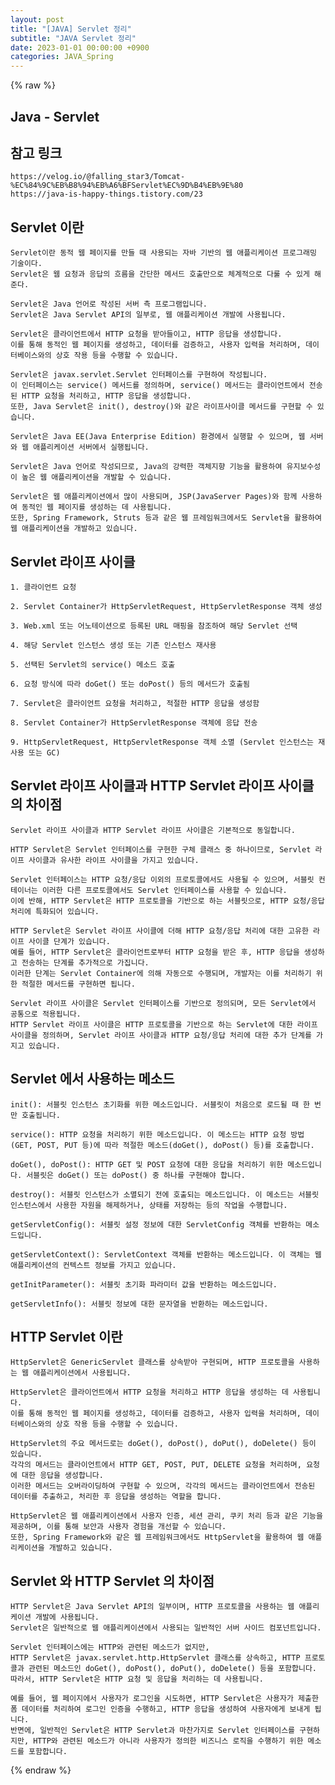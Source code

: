 ```yaml
---
layout: post
title: "[JAVA] Servlet 정리"
subtitle: "JAVA Servlet 정리"
date: 2023-01-01 00:00:00 +0900
categories: JAVA_Spring
---
```

{% raw %}
## Java - Servlet  
  
## 참고 링크  
	https://velog.io/@falling_star3/Tomcat-%EC%84%9C%EB%B8%94%EB%A6%BFServlet%EC%9D%B4%EB%9E%80  
	https://java-is-happy-things.tistory.com/23  
  
## Servlet 이란  
  
	Servlet이란 동적 웹 페이지를 만들 때 사용되는 자바 기반의 웹 애플리케이션 프로그래밍 기술이다.  
	Servlet은 웹 요청과 응답의 흐름을 간단한 메서드 호출만으로 체계적으로 다룰 수 있게 해준다.  
  
	Servlet은 Java 언어로 작성된 서버 측 프로그램입니다.  
	Servlet은 Java Servlet API의 일부로, 웹 애플리케이션 개발에 사용됩니다.  
  
	Servlet은 클라이언트에서 HTTP 요청을 받아들이고, HTTP 응답을 생성합니다.  
	이를 통해 동적인 웹 페이지를 생성하고, 데이터를 검증하고, 사용자 입력을 처리하며, 데이터베이스와의 상호 작용 등을 수행할 수 있습니다.  
  
	Servlet은 javax.servlet.Servlet 인터페이스를 구현하여 작성됩니다.  
	이 인터페이스는 service() 메서드를 정의하며, service() 메서드는 클라이언트에서 전송된 HTTP 요청을 처리하고, HTTP 응답을 생성합니다.  
	또한, Java Servlet은 init(), destroy()와 같은 라이프사이클 메서드를 구현할 수 있습니다.  
  
	Servlet은 Java EE(Java Enterprise Edition) 환경에서 실행할 수 있으며, 웹 서버와 웹 애플리케이션 서버에서 실행됩니다.  
  
	Servlet은 Java 언어로 작성되므로, Java의 강력한 객체지향 기능을 활용하여 유지보수성이 높은 웹 애플리케이션을 개발할 수 있습니다.  
  
	Servlet은 웹 애플리케이션에서 많이 사용되며, JSP(JavaServer Pages)와 함께 사용하여 동적인 웹 페이지를 생성하는 데 사용됩니다.  
	또한, Spring Framework, Struts 등과 같은 웹 프레임워크에서도 Servlet을 활용하여 웹 애플리케이션을 개발하고 있습니다.  
  
## Servlet 라이프 사이클  
  
	1. 클라이언트 요청  
  
	2. Servlet Container가 HttpServletRequest, HttpServletResponse 객체 생성  
  
	3. Web.xml 또는 어노테이션으로 등록된 URL 매핑을 참조하여 해당 Servlet 선택  
  
	4. 해당 Servlet 인스턴스 생성 또는 기존 인스턴스 재사용  
  
	5. 선택된 Servlet의 service() 메소드 호출  
  
	6. 요청 방식에 따라 doGet() 또는 doPost() 등의 메서드가 호출됨  
  
	7. Servlet은 클라이언트 요청을 처리하고, 적절한 HTTP 응답을 생성함  
  
	8. Servlet Container가 HttpServletResponse 객체에 응답 전송  
  
	9. HttpServletRequest, HttpServletResponse 객체 소멸 (Servlet 인스턴스는 재사용 또는 GC)  
  
## Servlet 라이프 사이클과 HTTP Servlet 라이프 사이클의 차이점  
	Servlet 라이프 사이클과 HTTP Servlet 라이프 사이클은 기본적으로 동일합니다.  
  
	HTTP Servlet은 Servlet 인터페이스를 구현한 구체 클래스 중 하나이므로, Servlet 라이프 사이클과 유사한 라이프 사이클을 가지고 있습니다.  
  
	Servlet 인터페이스는 HTTP 요청/응답 이외의 프로토콜에서도 사용될 수 있으며, 서블릿 컨테이너는 이러한 다른 프로토콜에서도 Servlet 인터페이스를 사용할 수 있습니다.  
	이에 반해, HTTP Servlet은 HTTP 프로토콜을 기반으로 하는 서블릿으로, HTTP 요청/응답 처리에 특화되어 있습니다.  
  
	HTTP Servlet은 Servlet 라이프 사이클에 더해 HTTP 요청/응답 처리에 대한 고유한 라이프 사이클 단계가 있습니다.  
	예를 들어, HTTP Servlet은 클라이언트로부터 HTTP 요청을 받은 후, HTTP 응답을 생성하고 전송하는 단계를 추가적으로 가집니다.  
	이러한 단계는 Servlet Container에 의해 자동으로 수행되며, 개발자는 이를 처리하기 위한 적절한 메서드를 구현하면 됩니다.  
  
	Servlet 라이프 사이클은 Servlet 인터페이스를 기반으로 정의되며, 모든 Servlet에서 공통으로 적용됩니다.  
	HTTP Servlet 라이프 사이클은 HTTP 프로토콜을 기반으로 하는 Servlet에 대한 라이프 사이클을 정의하며, Servlet 라이프 사이클과 HTTP 요청/응답 처리에 대한 추가 단계를 가지고 있습니다.  
  
## Servlet 에서 사용하는 메소드  
  
	init(): 서블릿 인스턴스 초기화를 위한 메소드입니다. 서블릿이 처음으로 로드될 때 한 번만 호출됩니다.  
  
	service(): HTTP 요청을 처리하기 위한 메소드입니다. 이 메소드는 HTTP 요청 방법(GET, POST, PUT 등)에 따라 적절한 메소드(doGet(), doPost() 등)를 호출합니다.  
  
	doGet(), doPost(): HTTP GET 및 POST 요청에 대한 응답을 처리하기 위한 메소드입니다. 서블릿은 doGet() 또는 doPost() 중 하나를 구현해야 합니다.  
  
	destroy(): 서블릿 인스턴스가 소멸되기 전에 호출되는 메소드입니다. 이 메소드는 서블릿 인스턴스에서 사용한 자원을 해제하거나, 상태를 저장하는 등의 작업을 수행합니다.  
  
	getServletConfig(): 서블릿 설정 정보에 대한 ServletConfig 객체를 반환하는 메소드입니다.  
  
	getServletContext(): ServletContext 객체를 반환하는 메소드입니다. 이 객체는 웹 애플리케이션의 컨텍스트 정보를 가지고 있습니다.  
  
	getInitParameter(): 서블릿 초기화 파라미터 값을 반환하는 메소드입니다.  
  
	getServletInfo(): 서블릿 정보에 대한 문자열을 반환하는 메소드입니다.  
  
## HTTP Servlet 이란  
  
	HttpServlet은 GenericServlet 클래스를 상속받아 구현되며, HTTP 프로토콜을 사용하는 웹 애플리케이션에서 사용됩니다.  
  
	HttpServlet은 클라이언트에서 HTTP 요청을 처리하고 HTTP 응답을 생성하는 데 사용됩니다.  
	이를 통해 동적인 웹 페이지를 생성하고, 데이터를 검증하고, 사용자 입력을 처리하며, 데이터베이스와의 상호 작용 등을 수행할 수 있습니다.  
  
	HttpServlet의 주요 메서드로는 doGet(), doPost(), doPut(), doDelete() 등이 있습니다.  
	각각의 메서드는 클라이언트에서 HTTP GET, POST, PUT, DELETE 요청을 처리하며, 요청에 대한 응답을 생성합니다.  
	이러한 메서드는 오버라이딩하여 구현할 수 있으며, 각각의 메서드는 클라이언트에서 전송된 데이터를 추출하고, 처리한 후 응답을 생성하는 역할을 합니다.  
  
	HttpServlet은 웹 애플리케이션에서 사용자 인증, 세션 관리, 쿠키 처리 등과 같은 기능을 제공하며, 이를 통해 보안과 사용자 경험을 개선할 수 있습니다.  
	또한, Spring Framework와 같은 웹 프레임워크에서도 HttpServlet을 활용하여 웹 애플리케이션을 개발하고 있습니다.  
  
## Servlet 와 HTTP Servlet 의 차이점  
  
	HTTP Servlet은 Java Servlet API의 일부이며, HTTP 프로토콜을 사용하는 웹 애플리케이션 개발에 사용됩니다.  
	Servlet은 일반적으로 웹 애플리케이션에서 사용되는 일반적인 서버 사이드 컴포넌트입니다.  
  
	Servlet 인터페이스에는 HTTP와 관련된 메소드가 없지만,  
	HTTP Servlet은 javax.servlet.http.HttpServlet 클래스를 상속하고, HTTP 프로토콜과 관련된 메소드인 doGet(), doPost(), doPut(), doDelete() 등을 포함합니다.  
	따라서, HTTP Servlet은 HTTP 요청 및 응답을 처리하는 데 사용됩니다.  
  
	예를 들어, 웹 페이지에서 사용자가 로그인을 시도하면, HTTP Servlet은 사용자가 제출한 폼 데이터를 처리하여 로그인 인증을 수행하고, HTTP 응답을 생성하여 사용자에게 보내게 됩니다.  
	반면에, 일반적인 Servlet은 HTTP Servlet과 마찬가지로 Servlet 인터페이스를 구현하지만, HTTP와 관련된 메소드가 아니라 사용자가 정의한 비즈니스 로직을 수행하기 위한 메소드를 포함합니다.  
  

{% endraw %}
